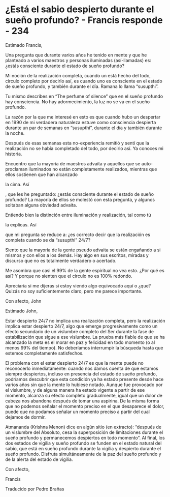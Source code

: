 # ¿Está el sabio despierto durante el sueño profundo? - Francis responde - 234

Estimado Francis,

Una pregunta que durante varios años he tenido en mente y que he planteado a varios maestros y personas iluminadas (así-llamadas) es: ¿estás consciente durante el estado de sueño profundo?

Mi noción de la realización completa, cuando un está hecho del todo, círculo completo por decirlo así, es cuando uno es consciente en el estado de sueño profundo, y también durante el día. Ramana lo llama “susupthi”.

Tu mismo describes en “The perfume of silence” que en el sueño profundo hay consciencia. No hay adormecimiento, la luz no se va en el sueño profundo.

La razón por la que me interesé en esto es que cuando hubo un despertar en 1990 de mi verdadera naturaleza estuve como consciencia despierta durante un par de semanas en “susupthi”, durante el día y también durante la noche.

Después de esas semanas esta no-experiencia remitió y sentí que la realización no se había completado del todo, por decirlo así. Ya conoces mi historia.

Encuentro que la mayoría de maestros advaita y aquellos que se auto-proclaman iluminados no están completamente realizados, mientras que ellos sostienen que han alcanzado 

la cima. Así

, que les he preguntado: ¿estás consciente durante el estado de sueño profundo? La mayoría de ellos se molestó con esta pregunta, y algunos soltaban alguna obviedad advaita.

Entiendo bien la distinción entre iluminación y realización, tal como tú 

la explicas. Así

que mi pregunta se reduce a: ¿es correcto decir que la realización es completa cuando se da “susupthi” 24/7?

Siento que la mayoría de la gente pseudo advaita se están engañando a si mismos y con ellos a los demás. Hay algo en sus escritos, miradas y discurso que no es totalmente verdadero o acertado.

Me asombra que casi el 99% de la gente espiritual no vea esto. ¿Por qué es así? Y porque no sienten que el círculo no es 100% redondo.

Apreciaría si me dijeras si estoy viendo algo equivocado aquí o ¿que? Quizás no soy suficientemente claro, pero me parece importante.

Con afecto, John

Estimado John, 

Estar despierto 24/7 no implica una realización completa, pero la realización implica estar despierto 24/7, algo que emerge progresivamente como un efecto secundario de un vislumbre completo del Ser durante la fase de estabilización que sigue a ese vislumbre. La prueba más fiable de que se ha alcanzado la meta es el morar en paz y felicidad en todo momento (o al menos 99% del tiempo). No deberíamos interrumpir la búsqueda hasta que estemos completamente satisfechos.

El problema con el estar despierto 24/7 es que la mente puede no reconocerlo inmediatamente: cuando nos damos cuenta de que estamos siempre despiertos, incluso en presencia del estado de sueño profundo, podríamos descubrír que esta condición ya ha estado presente desde hace varios años sin que la mente lo hubiese notado. Aunque fue provocado por el vislumbre, y de alguna manera ha estado vigente a partir de ese momento, alcanza su efecto completo gradualmente, igual que un dolor de cabeza nos abandona después de tomar una aspirina. De la misma forma que no podemos señalar el momento preciso en el que desaparece el dolor, puede que no podamos señalar un momento preciso a partir del cual dejamos de dormir.

Atmananda (Krishna Menon) dice en algún sitio (en extracto): “después de un vislumbre del Absoluto, cesa la superposición de limitaciones durante el sueño profundo y permanecemos despiertos en todo momento”. Al final, los dos estados de vigilia y sueño profundo se funden en el estado natural del sabio, que está en sueño profundo durante la vigilia y despierto durante el sueño profundo. Disfruta simultáneamente de la paz del sueño profundo y de la alerta del estado de vigilia.

Con afecto,

Francis

Traducido por Pedro Brañas

